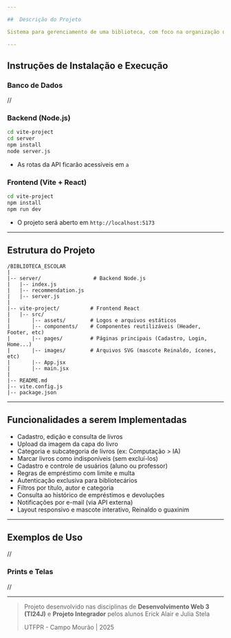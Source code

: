```yaml
---

##  Descrição do Projeto

Sistema para gerenciamento de uma biblioteca, com foco na organização de livros, histórico de empréstimos e gerenciamento de usuários (alunos e professores). O sistema possui filtros de busca, controle de multas, autenticação de bibliotecários e o simpático mascote **Reinaldo** auxiliando na experiência do usuário.

---
```


##  Instruções de Instalação e Execução

###  Banco de Dados 

// 

### Backend (Node.js)

```bash
cd vite-project
cd server
npm install
node server.js
```

* As rotas da API ficarão acessíveis em ` a `

### Frontend (Vite + React)

```bash
cd vite-project
npm install
npm run dev
```

* O projeto será aberto em `http://localhost:5173`

---

## Estrutura do Projeto

```
/BIBLIOTECA_ESCOLAR
|
|-- server/                 # Backend Node.js
|   |-- index.js
|   |-- recommendation.js
|   |-- server.js
|
|-- vite-project/          # Frontend React
|   |-- src/
|       |-- assets/        # Logos e arquivos estáticos
|       |-- components/    # Componentes reutilizáveis (Header, Footer, etc)
|       |-- pages/         # Páginas principais (Cadastro, Login, Home...)
|       |-- images/        # Arquivos SVG (mascote Reinaldo, ícones, etc)
|       |-- App.jsx
|       |-- main.jsx
|
|-- README.md
|-- vite.config.js
|-- package.json
```

---

## Funcionalidades a serem Implementadas 

* Cadastro, edição e consulta de livros
* Upload da imagem da capa do livro
* Categoria e subcategoria de livros (ex: Computação > IA)
* Marcar livros como indisponíveis (sem excluí-los)
* Cadastro e controle de usuários (aluno ou professor)
* Regras de empréstimo com limite e multa
* Autenticação exclusiva para bibliotecários
* Filtros por título, autor e categoria
* Consulta ao histórico de empréstimos e devoluções
* Notificações por e-mail (via API externa)
* Layout responsivo e mascote interativo, Reinaldo o guaxinim

---

## Exemplos de Uso

//

### Prints e Telas

// 

---

> Projeto desenvolvido nas disciplinas de **Desenvolvimento Web 3 (TI24J)** e **Projeto Integrador** pelos alunos Erick Alair e Julia Stela
>
> UTFPR - Campo Mourão | 2025
